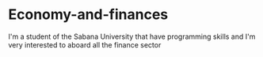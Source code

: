 # Economy-and-finances
I'm a student of the Sabana University that have programming skills and I'm very interested to aboard all the finance sector
